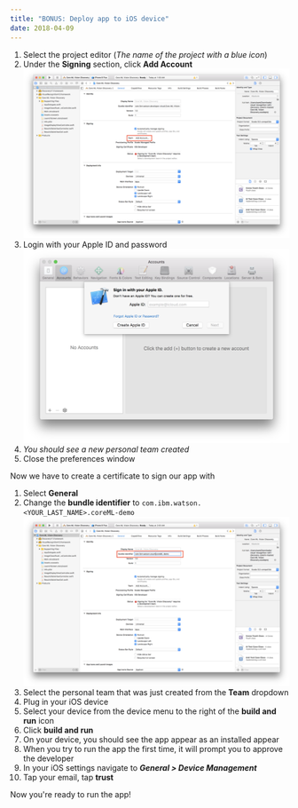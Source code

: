 ```yaml
---
title: "BONUS: Deploy app to iOS device"
date: 2018-04-09
---
```


1. Select the project editor (*The name of the project with a blue icon*)
1. Under the **Signing** section, click **Add Account**
![](../_images/add_account.png)
1. Login with your Apple ID and password
![](../_images/xcode_add_account.png)
1. *You should see a new personal team created*
1. Close the preferences window

Now we have to create a certificate to sign our app with
1. Select **General**
1. Change the **bundle identifier** to `com.ibm.watson.<YOUR_LAST_NAME>.coreML-demo`
![](../_images/change_identifier.png)
1. Select the personal team that was just created from the **Team** dropdown
1. Plug in your iOS device
1. Select your device from the device menu to the right of the **build and run** icon
1. Click **build and run**
1. On your device, you should see the app appear as an installed appear
1. When you try to run the app the first time, it will prompt you to approve the developer
1. In your iOS settings navigate to ***General > Device Management***
1. Tap your email, tap **trust**

Now you're ready to run the app!
